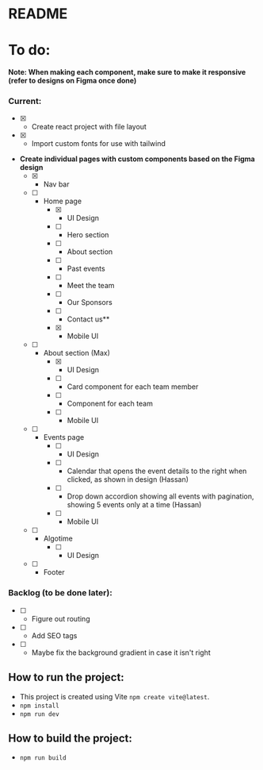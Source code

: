 # README

# To do:
**Note: When making each component, make sure to make it responsive (refer to designs on Figma once done)**  

### Current:
- [x] - Create react project with file layout
- [x] - Import custom fonts for use with tailwind
- **Create individual pages with custom components based on the Figma design**
    - [x] - Nav bar 
    - [ ] - Home page
        - [x] - UI Design 
        - [ ] - Hero section
        - [ ] - About section 
        - [ ] - Past events
        - [ ] - Meet the team
        - [ ] - Our Sponsors
        - [ ] - Contact us**
        - [x] - Mobile UI
    - [ ] - About section (Max)
        - [x] - UI Design 
        - [ ] - Card component for each team member
        - [ ] - Component for each team
        - [ ] - Mobile UI
    - [ ] - Events page
        - [ ] - UI Design  
        - [ ] - Calendar that opens the event details to the right when clicked, as shown in design (Hassan)
        - [ ] - Drop down accordion showing all events with pagination, showing 5 events only at a time (Hassan)
        - [ ] - Mobile UI
    - [ ] - Algotime
        - [ ] - UI Design
     - [ ] - Footer

### Backlog (to be done later):
- [ ] - Figure out routing 
- [ ] - Add SEO tags
- [ ] - Maybe fix the background gradient in case it isn't right

## How to run the project:
- This project is created using Vite `npm create vite@latest`.
- `npm install`
- `npm run dev`

## How to build the project:
- `npm run build`
